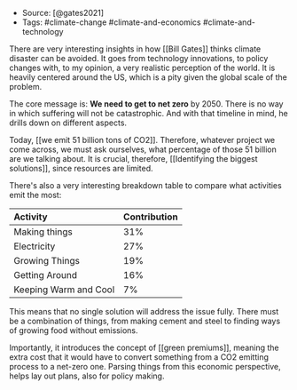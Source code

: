
- Source: [@gates2021]
- Tags: #climate-change #climate-and-economics #climate-and-technology

There are very interesting insights in how [[Bill Gates]] thinks climate disaster can be avoided. It goes from technology innovations, to policy changes with, to my opinion, a very realistic perception of the world. It is heavily centered around the US, which is a pity given the global scale of the problem. 

The core message is: **We need to get to net zero** by 2050. There is no way in which suffering will not be catastrophic. And with that timeline in mind, he drills down on different aspects. 

Today, [[we emit 51 billion tons of CO2]]. Therefore, whatever project we come across, we must ask ourselves, what percentage of those 51 billion are we talking about. It is crucial, therefore, [[Identifying the biggest solutions]], since resources are limited. 

There's also a very interesting breakdown table to compare what activities emit the most: 

|  Activity    |  Contribution     |
|:-----|:-----|
| Making things             |  31%    |
| Electricity               |  27%    |
| Growing Things            |  19%    |
| Getting Around            |  16%    |
| Keeping Warm and Cool     |   7%    |

This means that no single solution will address the issue fully. There must be a combination of things, from making cement and steel to finding ways of growing food without emissions. 

Importantly, it introduces the concept of [[green premiums]], meaning the extra cost that it would have to convert something from a CO2 emitting process to a net-zero one. Parsing things from this economic perspective, helps lay out plans, also for policy making. 
